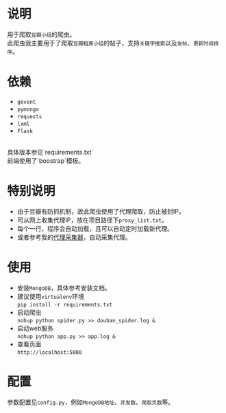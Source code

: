 # 说明
用于爬取`豆瓣小组`的爬虫。<br/>
此爬虫我主要用于了爬取`豆瓣租房小组`的帖子，支持`关键字搜索`以及`发帖`、`更新时间排序`。 

# 依赖
- `gevent`
- `pymongo`
- `requests`
- `lxml`
- `Flask`
<br/>
具体版本参见`requirements.txt`<br/>
前端使用了`boostrap`模板。

# 特别说明
- 由于豆瓣有防抓机制，故此爬虫使用了代理爬取，防止被封IP。<br/>
- 可从网上收集代理IP，放在项目路径下`proxy_list.txt`。
- 每个一行，程序会自动加载，且可以自动定时加载新代理。<br/>
- 或者参考我的[代理采集器](https://github.com/kaito-kidd/proxy-fetcher)，自动采集代理。

# 使用
- 安装`MongoDB`，具体参考安装文档。
- 建议使用`virtualenv`环境<br/>
    `pip install -r requirements.txt`
- 启动爬虫<br/>
    `nohup python spider.py >> douban_spider.log &`
- 启动web服务<br/>
    `nohup python app.py >> app.log &`
- 查看页面<br/>
    `http://localhost:5000`

# 配置
参数配置见`config.py`，例如`MongoDB地址`、`并发数`、`爬取页数`等。
